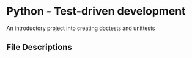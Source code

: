 # Python - Test-driven development
An introductory project into creating doctests and unittests
## File Descriptions
